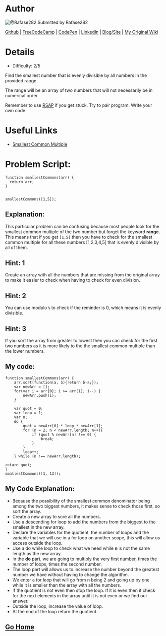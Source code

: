 # Author
![@Rafase282](https://avatars0.githubusercontent.com/Rafase282?&s=128) Submitted by Rafase282

[Github](https://github.com/Rafase282) | [FreeCodeCamp](http://www.freecodecamp.com/rafase282) |  [CodePen](http://codepen.io/Rafase282/) | [LinkedIn](https://www.linkedin.com/in/rafase282) | [Blog/Site](https://rafase282.wordpress.com/) | [My Original Wiki](http://rafase282.github.io/My-FreeCodeCamp-Code/)

# Details
- Difficulty: 2/5

Find the smallest number that is evenly divisible by all numbers in the provided range.

The range will be an array of two numbers that will not necessarily be in numerical order.

Remember to use [RSAP](http://www.freecodecamp.com/field-guide/how-do-i-get-help-when-I-get-stuck) if you get stuck. Try to pair program. Write your own code.

# Useful Links
- [Smallest Common Multiple](https://www.mathsisfun.com/least-common-multiple.html)

# Problem Script:

```
function smallestCommons(arr) {
  return arr;
}


smallestCommons([1,5]);
```

## Explanation:
This particular problem can be confusing because most people look for the smallest common multiple of the two number but forget the keyword **range.** This means that if you get `[1,5]` then you have to check for the smallest common multiple for all these numbers [1,2,3,4,5] that is evenly divisible by all of them.

## Hint: 1
Create an array with all the numbers that are missing from the original array to make it easier to check when having to check for even division.

## Hint: 2
You can use modulo `%` to check if the reminder is 0, which means it is evenly divisible.

## Hint: 3
If you sort the array from greater to lowest then you can check for the first two numbers as it is more likely to the the smallest common multiple than the lower numbers.

## My code:

```
function smallestCommons(arr) {
    arr.sort(function(a, b){return b-a;});
    var newArr = [];
    for(var i = arr[0]; i >= arr[1]; i--) {
        newArr.push(i);
    }

    var quot = 0;
    var loop = 1;
    var n;
    do {
        quot = newArr[0] * loop * newArr[1];
        for (n = 2; n < newArr.length; n++){
            if (quot % newArr[n] !== 0) {
                break;
            }
        }
        loop++;
    } while (n !== newArr.length);

return quot;
}
smallestCommons([1, 13]);
```

## My Code Explanation:
- Because the possibility of the smallest common denominator being among the two biggest numbers, it makes sense to check those first, so sort the array.
- Create a new array to sore all the numbers.
- Use a descending for loop to add the numbers from the biggest to the smallest in the new array.
- Declare the variables for the quotient, the number of loops and the variable that we will use in a for loop on another scope, this will allow us access outside the loop.
- Use a do while loop to check what we need while **n** is not the same length as the new array.
- In the **do** part, we are going to multiply the very first number, times the number of loops, times the second number.
- The loop part will allows us to increase the number beyond the greatest number we have without having to change the algorithm.
- We enter a for loop that will go from n being 2 and going up by one while it is smaller than the array with all the numbers.
- If the quotient is not even then stop the loop. If it is even then it check for the next elements in the array until it is not even or we find our answer.
- Outside the loop, increase the value of loop.
- At the end of the loop return the quotient.

## [Go Home](https://github.com/Rafase282/My-FreeCodeCamp-Code/wiki)
